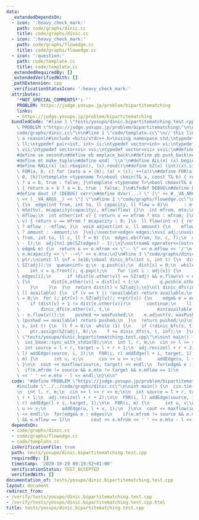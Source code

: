 ```yaml
---
data:
  _extendedDependsOn:
  - icon: ':heavy_check_mark:'
    path: code/graphs/dinic.cc
    title: code/graphs/dinic.cc
  - icon: ':heavy_check_mark:'
    path: code/graphs/flowedge.cc
    title: code/graphs/flowedge.cc
  - icon: ':question:'
    path: code/template.cc
    title: code/template.cc
  _extendedRequiredBy: []
  _extendedVerifiedWith: []
  _pathExtension: cpp
  _verificationStatusIcon: ':heavy_check_mark:'
  attributes:
    '*NOT_SPECIAL_COMMENTS*': ''
    PROBLEM: https://judge.yosupo.jp/problem/bipartitematching
    links:
    - https://judge.yosupo.jp/problem/bipartitematching
  bundledCode: "#line 1 \"tests/yosupo/dinic.bipartitematching.test.cpp\"\n#define\
    \ PROBLEM \"https://judge.yosupo.jp/problem/bipartitematching\"\n\n#line 1 \"\
    code/graphs/dinic.cc\"\n\n#line 1 \"code/template.cc\"\n// this line is here for\
    \ a reason\n#include <bits/stdc++.h>\nusing namespace std;\ntypedef long long\
    \ ll;\ntypedef pair<int, int> ii;\ntypedef vector<int> vi;\ntypedef vector<ii>\
    \ vii;\ntypedef vector<vi> vvi;\ntypedef vector<vii> vvii;\n#define fi first\n\
    #define se second\n#define eb emplace_back\n#define pb push_back\n#define mp make_pair\n\
    #define mt make_tuple\n#define endl '\\n'\n#define ALL(x) (x).begin(), (x).end()\n\
    #define RALL(x) (x).rbegin(), (x).rend()\n#define SZ(x) (int)(x).size()\n#define\
    \ FOR(a, b, c) for (auto a = (b); (a) < (c); ++(a))\n#define F0R(a, b) FOR (a,\
    \ 0, (b))\ntemplate <typename T>\nbool ckmin(T& a, const T& b) { return a > b\
    \ ? a = b, true : false; }\ntemplate <typename T>\nbool ckmax(T& a, const T& b)\
    \ { return a < b ? a = b, true : false; }\n#ifndef DEBUG\n#define DEBUG 0\n#endif\n\
    #define dout if (DEBUG) cerr\n#define dvar(...) \" [\" << #__VA_ARGS__ \": \"\
    \ << (__VA_ARGS__) << \"] \"\n#line 2 \"code/graphs/flowedge.cc\"\nstruct edge\
    \ {\n  edge(int from, int to, ll capacity, ll flow = 0)\n      : mfrom(from),\
    \ mto(to), mcapacity(capacity), mflow(flow) {}\n  int mfrom, mto;\n  ll mcapacity,\
    \ mflow;\n  int other(int v) { return v == mfrom ? mto : mfrom; }\n  ll capacity(int\
    \ v) { return v == mfrom ? mcapacity : 0; }\n  ll flow(int v) { return v == mfrom\
    \ ? mflow : -mflow; }\n  void adjust(int v, ll amount) {\n    mflow += v == mfrom\
    \ ? amount : -amount;\n  }\n};\nvector<edge> edges;\nvvi adj;\nvoid addEdge(int\
    \ from, int to, ll c, ll f = 0) {\n  edges.eb(from, to, c, f);\n  adj[from].pb(SZ(edges)\
    \ - 1);\n  adj[to].pb(SZ(edges) - 1);\n}\nostream& operator<<(ostream& o, const\
    \ edge& e) {\n  return o << e.mfrom << \"-- \" << e.mflow << '/'\n           <<\
    \ e.mcapacity << \" -->\" << e.mto;\n}\n#line 3 \"code/graphs/dinic.cc\"\nvi dist,\
    \ ptr;\nconst ll inf = 1e16;\nbool dinic_bfs(int s, int t) {\n  dist.assign(SZ(adj),\
    \ SZ(adj));\n  queue<int> q;\n  q.push(s);\n  dist[s] = 0;\n  while (SZ(q)) {\n\
    \    int v = q.front(); q.pop();\n    for (int i : adj[v]) {\n      edge& e =\
    \ edges[i];\n      if (dist[e.other(v)] == SZ(adj) && e.flow(v) < e.capacity(v))\
    \ {\n        dist[e.other(v)] = dist[v] + 1;\n        q.push(e.other(v));\n  \
    \    }\n    }\n  }\n  return dist[t] < SZ(adj);\n}\nll dinic_dfs(int v, int t,\
    \ ll available) {\n  if (v == t || !available) return available;\n  ll pushed\
    \ = 0;\n  for (; ptr[v] < SZ(adj[v]); ++ptr[v]) {\n    edge& e = edges[adj[v][ptr[v]]];\n\
    \    if (dist[v] + 1 != dist[e.other(v)])\n      continue;\n    ll wasPushed =\n\
    \        dinic_dfs(e.other(v), t,\n                  min(available - pushed, e.capacity(v)\
    \ - e.flow(v)));\n    pushed += wasPushed;\n    e.adjust(v, wasPushed);\n    if\
    \ (pushed == available) return pushed;\n  }\n  return pushed;\n}\nll maxflow(int\
    \ s, int t) {\n  ll f = 0;\n  while (1) {\n    if (!dinic_bfs(s, t)) return f;\n\
    \    ptr.assign(SZ(adj), 0);\n    f += dinic_dfs(s, t, inf);\n  }\n}\n#line 4\
    \ \"tests/yosupo/dinic.bipartitematching.test.cpp\"\n\nint main() {\n  cin.tie(0);\n\
    \  ios_base::sync_with_stdio(0);\n\n  int l, r, m;\n  cin >> l >> r >> m;\n\n\
    \  int source = l + r, target = l + r + 1;\n  adj.resize(l + r + 2);\n\n  F0R(i,\
    \ l) addEdge(source, i, 1);\n  F0R(i, r) addEdge(l + i, target, 1);\n\n  F0R(i,\
    \ m) {\n      int u, v;\n      cin >> u >> v;\n      addEdge(u, l + v, 1);\n \
    \ }\n\n  cout << maxflow(source, target) << endl;\n  for(edge& e : edges)\n  \
    \  if(e.mfrom != source && e.mto != target && e.mflow == 1)\n        cout << e.mfrom\
    \ << ' ' << e.mto - l << endl;\n}\n\n"
  code: "#define PROBLEM \"https://judge.yosupo.jp/problem/bipartitematching\"\n\n\
    #include \"../../code/graphs/dinic.cc\"\n\nint main() {\n  cin.tie(0);\n  ios_base::sync_with_stdio(0);\n\
    \n  int l, r, m;\n  cin >> l >> r >> m;\n\n  int source = l + r, target = l +\
    \ r + 1;\n  adj.resize(l + r + 2);\n\n  F0R(i, l) addEdge(source, i, 1);\n  F0R(i,\
    \ r) addEdge(l + i, target, 1);\n\n  F0R(i, m) {\n      int u, v;\n      cin >>\
    \ u >> v;\n      addEdge(u, l + v, 1);\n  }\n\n  cout << maxflow(source, target)\
    \ << endl;\n  for(edge& e : edges)\n    if(e.mfrom != source && e.mto != target\
    \ && e.mflow == 1)\n        cout << e.mfrom << ' ' << e.mto - l << endl;\n}\n\n"
  dependsOn:
  - code/graphs/dinic.cc
  - code/graphs/flowedge.cc
  - code/template.cc
  isVerificationFile: true
  path: tests/yosupo/dinic.bipartitematching.test.cpp
  requiredBy: []
  timestamp: '2020-10-29 09:19:52+01:00'
  verificationStatus: TEST_ACCEPTED
  verifiedWith: []
documentation_of: tests/yosupo/dinic.bipartitematching.test.cpp
layout: document
redirect_from:
- /verify/tests/yosupo/dinic.bipartitematching.test.cpp
- /verify/tests/yosupo/dinic.bipartitematching.test.cpp.html
title: tests/yosupo/dinic.bipartitematching.test.cpp
---
```

